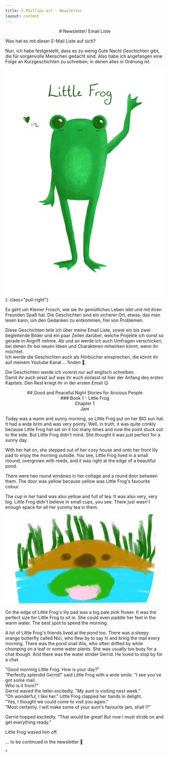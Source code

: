 ```yaml
---
title: V.Phillips.art - Newsletter
layout: content
---
```







<div align="center"> # Newsletter/ Email Liste </div>

Was hat es mit dieser E-Mail Liste auf sich?

Nun, ich habe festgestellt, dass es zu wenig Gute Nacht Geschichten gibt, die für sorgenvolle Menschen gedacht sind.
Also habe ich angefangen eine Folge an Kurzgeschichten zu schreiben, in denen alles in Ordnung ist.

![image](/assets/images/little-frog.jpg){: class="pull-right"}

Es geht um Kleiner Frosch, wie sie ihr gemütliches Leben lebt und mit ihren Freunden Spaß hat. Die Geschichten sind ein
sicherer Ort, etwas, das man lesen kann, um den Gedanken zu entkommen, frei von Problemen.

Diese Geschichten teile ich über meine Email Liste, sowie ein bis zwei begleitende Bilder und ein paar Zeilen darüber,
welche Projekte ich sonst so gerade in Angriff nehme. Ab und an werde ich auch Umfragen verschicken, bei denen ihr bei
neuen Ideen und
Charakteren mitwirken könnt, wenn ihr möchtet.  
Ich werde die Geschichten auch als Hörbücher einsprechen, die könnt ihr auf meinem Youtube Kanal ... finden 💚.

Die Geschichten werde ich vorerst nur auf englisch schreiben.  
Damit ihr auch wisst auf was ihr euch einlasst ist hier der Anfang des ersten Kapitels. Den Rest kriegt ihr in der
ersten Email 😉

<div align="center"> ## Good and Peaceful Night Stories for Anxious People </div>

<div align="center">  ### Book 1 - Little Frog </div>

<div align="center">  Chapter 1 </div>

<div align="center">  Jam </div>

Today was a warm and sunny morning, so Little Frog put on her BIG sun hat. It had a wide brim and was very pointy. Well,
in truth, it was quite crinkly because Little Frog hat sat on it too many times and now the point stuck out to the side.
But Little Frog didn't mind. She thought it was just perfect for a sunny day.

With her hat on, she stepped out of her cosy house and onto her front lily pad to enjoy the morning outside. You see,
Little Frog lived in a small mound, overgrown with reeds, and it was right at the edge of a beautiful pond.

There were two round windows in her cottage and a round door between them. The door was yellow because yellow was Little
Frog's favourite colour.

The cup in her hand was also yellow and full of tea. It was also very, very big. Little Frog didn't believe in small
cups, you see. There just wasn't enough space for all her yummy tea in them.

![image](/assets/images/little-frog-home.jpg)

On the edge of Little Frog's lily pad was a big pale pink flower. It was the perfect size for Little Frog to sit in. She
could even paddle her feet in the warm water. The best spot to spend the morning.

A lot of Little Frog's friends lived at the pond too. There was a sleepy orange butterfly called Nici, who flew by to
say hi and bring the mail every morning. There was the pond snail Alis, who often drifted by while chomping on a leaf or
some water plants. She was usually too busy for a chat though. And there was the water strider Gerrid. He loved to stop
by for a
chat.

"Good morning Little Frog. How is your day?"  
"Perfectly splendid Gerrid!" said Little Frog with a wide smile. "I see you've got some mail.  
Who is it from?"  
Gerrid waved the letter excitedly. "My aunt is visiting next week."  
"Oh wonderful, I like her." Little Frog clapped her hands in delight.  
"Yes, I thought we could come to visit you again."  
"Most certainly. I will make some of your aunt's favourite jam, shall I?"

Gerrid hopped excitedly. “That would be great! But now I must stride on and get everything ready.”

Little Frog waved him off.


… to be continued in the newsletter 💚



^
